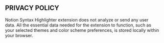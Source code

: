 ## PRIVACY POLICY

Notion Syntax Highlighter extension does not analyze or send any user data. All the essential data needed for the extension to function, such as your selected themes and color scheme preferences, is stored locally within your browser.
